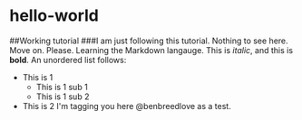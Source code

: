 # hello-world
##Working tutorial
###I am just following this tutorial. Nothing to see here. Move on. Please.
Learning the Markdown langauge. This is _italic_, and this is __bold__.
An unordered list follows:
* This is 1
  * This is 1 sub 1
  * This is 1 sub 2
* This is 2
I'm tagging you here @benbreedlove as a test.
